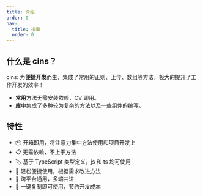 ```yaml
---
title: 介绍
order: 0
nav:
  title: 指南
  order: 0
---
```


## 什么是 cins？

cins: 为**便捷开发**而生，集成了常用的正则、上传、数组等方法，极大的提升了工作开发的效率！

- **常用**方法无需安装依赖，CV 即用。
- **库**中集成了多种较为复杂的方法以及一些组件的编写。

## 特性

- 📦 开箱即用，将注意力集中方法使用和项目开发上
- 📋 无需依赖，不止于方法
- 🏷 基于 TypeScript 类型定义，js 和 ts 均可使用
- 🎨 轻松便捷使用，根据需求改进方法
- 📱 跨平台通用，多端共进
- 📡 一键复制即可使用，节约开发成本
